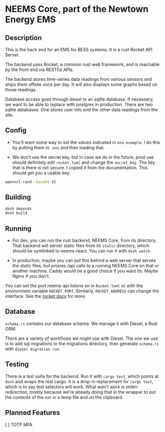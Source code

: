 # NEEMS Core, part of the Newtown Energy EMS

## Description

This is the back end for an EMS for BESS systems. It is a rust Rocket
API Server.

The backend uses Rocket, a common rust web framework, and is reachable
by the front end via RESTful APIs.

The backend stores time-series data readings from various sensors and
ships them offsite once per day.  It will also displays some graphs based
on those readings.

Database access goes through diesel to an sqlite database.  If
necessary, we want to be able to replace with postgres in production.  There are
two sqlite databases.  One stores user info and the other data readings from the
site.

## Config

 * You'll want some way to set the values indicated in `env.example`.  I
   do this by putting them in `.env` and then loading that.

 * We don't use the secret key, but in case we do in the future, prod use should
   definitely edit `rocket.toml` and change the `secret_key`.  The key that is
   there is not secure.  I copied it from the documentation.  This should get
   you a usable key:

```bash
openssl rand -base64 32
```

## Building

```bash
dosh depends
dosh build
```

## Running
    
 * For dev, you can run the rust backend, NEEMS Core, from its
   directory.  That backend will server static files from its
   `static` directory, which should be symlinked to neems-react.  You
   can run it with `dosh watch`.

 * In production, maybe you can put this behind a web server that
   serves the static files, but proxies /api calls to a running NEEMS
   Core on that or another machine.  Caddy would be a good choice if
   you want tls.  Maybe Nginx if you don't.

You can set the port neems-api listens on in `Rocket.toml` or with the
environment variable `ROCKET_PORT`.  Similarly, `ROCKET_ADDRESS` can change the
interface.  See the [rocket
docs](https://rocket.rs/guide/v0.5/configuration/#configuration) for more.

## Database

`schema.rs` contains our database schema.  We manage it with Diesel, a
Rust ORM.

There are a variety of workflows we might use with Diesel.  The one we
use is to add sql migrations to the migrations directory, then
generate `schema.rs` with `diesel migration run`.  

## Testing

There is a test suite for the backend.  Run it with `cargo test`, which points
at `dosh` and wraps the real cargo.  It is a drop-in replacement for `cargo
test`, which is to say test selectors will work.  What won't work is stderr
redirection, mostly because we're already doing that in the wrapper to put the
contents of the run in a temp file and on the clipboard.

## Planned Features

[ ] TOTP MFA

